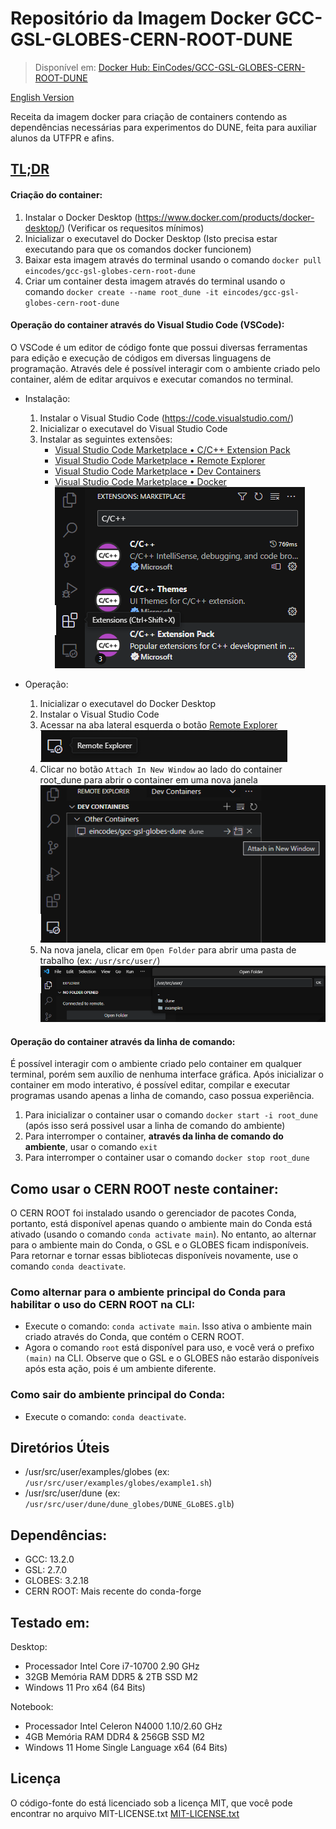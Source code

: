 # Repositório da Imagem Docker GCC-GSL-GLOBES-CERN-ROOT-DUNE
> Disponível em: [Docker Hub: EinCodes/GCC-GSL-GLOBES-CERN-ROOT-DUNE](https://hub.docker.com/r/eincodes/gcc-gsl-globes-cern-root-dune)

[English Version](/readme_english.md)

Receita da imagem docker para criação de containers contendo as dependências necessárias para experimentos do DUNE, feita para auxiliar alunos da UTFPR e afins.

## [TL;DR](https://en.wikipedia.org/wiki/Wikipedia:Too_long;_didn%27t_read)

#### Criação do container: 
1. Instalar o Docker Desktop (https://www.docker.com/products/docker-desktop/) (Verificar os requesitos mínimos)
2. Inicializar o executavel do Docker Desktop (Isto precisa estar executando para que os comandos docker funcionem)
3. Baixar esta imagem através do terminal usando o comando `docker pull eincodes/gcc-gsl-globes-cern-root-dune`
4. Criar um container desta imagem através do terminal usando o comando `docker create --name root_dune -it eincodes/gcc-gsl-globes-cern-root-dune`

#### Operação do container através do Visual Studio Code (VSCode):
O VSCode é um editor de código fonte que possui diversas ferramentas para edição e execução de códigos em diversas linguagens de programação. Através dele é possível interagir com o ambiente criado pelo container, além de editar arquivos e executar comandos no terminal.

- Instalação:
    1. Instalar o Visual Studio Code (https://code.visualstudio.com/)
    2. Inicializar o executavel do Visual Studio Code
    3. Instalar as seguintes extensões:
        - [Visual Studio Code Marketplace • C/C++ Extension Pack](https://marketplace.visualstudio.com/items?itemName=ms-vscode.cpptools-extension-pack)
        - [Visual Studio Code Marketplace • Remote Explorer](https://marketplace.visualstudio.com/items?itemName=ms-vscode.remote-explorer)
        - [Visual Studio Code Marketplace • Dev Containers](https://marketplace.visualstudio.com/items?itemName=ms-vscode-remote.remote-containers)
        - [Visual Studio Code Marketplace • Docker](https://marketplace.visualstudio.com/items?itemName=ms-azuretools.vscode-docker)
        </br> ![VSCode aba de extensões](./assets/sample-01.png)

- Operação:
    1. Inicializar o executavel do Docker Desktop
    2. Instalar o Visual Studio Code
    3. Acessar na aba lateral esquerda o botão [Remote Explorer](./assets/sample-03.png)
    </br> ![VSCode aba de extensões](./assets/sample-02.png) 
    4. Clicar no botão `Attach In New Window` ao lado do container root_dune para abrir o container em uma nova janela
    </br> ![VSCode aba de extensões](./assets/sample-04.png)
    5. Na nova janela, clicar em `Open Folder` para abrir uma pasta de trabalho (ex: `/usr/src/user/`)
    </br> ![VSCode aba de extensões](./assets/sample-05.png)

#### Operação do container através da linha de comando:
É possível interagir com o ambiente criado pelo container em qualquer terminal, porém sem auxílio de nenhuma interface gráfica. Após inicializar o container em modo interativo, é possível editar, compilar e executar programas usando apenas a linha de comando, caso possua experiência.

1. Para inicializar o container usar o comando `docker start -i root_dune` (após isso será possivel usar a linha de comando do ambiente)
2. Para interromper o container, **através  da linha de comando do ambiente**, usar o comando `exit` 
3. Para interromper o container usar o comando `docker stop root_dune`

## Como usar o CERN ROOT neste container:
O CERN ROOT foi instalado usando o gerenciador de pacotes Conda, portanto, está disponível apenas quando o ambiente main do Conda está ativado (usando o comando `conda activate main`). No entanto, ao alternar para o ambiente main do Conda, o GSL e o GLOBES ficam indisponíveis. Para retornar e tornar essas bibliotecas disponíveis novamente, use o comando `conda deactivate`.

### Como alternar para o ambiente principal do Conda para habilitar o uso do CERN ROOT na CLI:
- Execute o comando: `conda activate main`. Isso ativa o ambiente main criado através do Conda, que contém o CERN ROOT.
- Agora o comando `root` está disponível para uso, e você verá o prefixo `(main)` na CLI. Observe que o GSL e o GLOBES não estarão disponíveis após esta ação, pois é um ambiente diferente.

### Como sair do ambiente principal do Conda:
- Execute o comando: `conda deactivate`.

## Diretórios Úteis
- /usr/src/user/examples/globes (ex: `/usr/src/user/examples/globes/example1.sh`)
- /usr/src/user/dune (ex: `/usr/src/user/dune/dune_globes/DUNE_GLoBES.glb`)

## Dependências:
- GCC: 13.2.0
- GSL: 2.7.0
- GLOBES: 3.2.18
- CERN ROOT: Mais recente do conda-forge

## Testado em:
Desktop:
- Processador Intel Core i7-10700 2.90 GHz
- 32GB Memória RAM DDR5 & 2TB SSD M2
- Windows 11 Pro x64 (64 Bits)

Notebook:
- Processador Intel Celeron N4000 1.10/2.60 GHz
- 4GB Memória RAM DDR4 & 256GB SSD M2
- Windows 11 Home Single Language x64 (64 Bits)

## Licença
O código-fonte do está licenciado sob a licença MIT, que você pode encontrar no arquivo MIT-LICENSE.txt
[MIT-LICENSE.txt](/MIT-LICENSE.txt)
